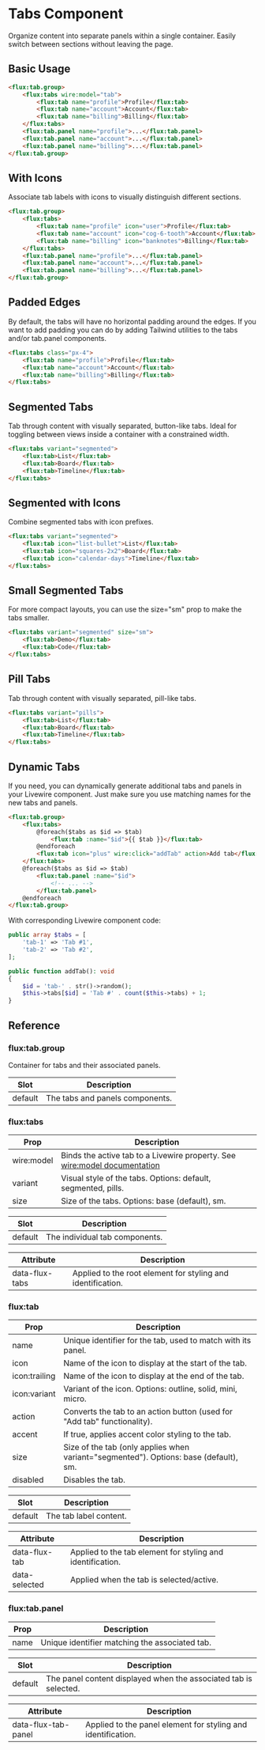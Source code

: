 # Tabs Component

Organize content into separate panels within a single container. Easily switch between sections without leaving the page.

## Basic Usage

```html
<flux:tab.group>
    <flux:tabs wire:model="tab">
        <flux:tab name="profile">Profile</flux:tab>
        <flux:tab name="account">Account</flux:tab>
        <flux:tab name="billing">Billing</flux:tab>
    </flux:tabs>
    <flux:tab.panel name="profile">...</flux:tab.panel>
    <flux:tab.panel name="account">...</flux:tab.panel>
    <flux:tab.panel name="billing">...</flux:tab.panel>
</flux:tab.group>
```

## With Icons

Associate tab labels with icons to visually distinguish different sections.

```html
<flux:tab.group>
    <flux:tabs>
        <flux:tab name="profile" icon="user">Profile</flux:tab>
        <flux:tab name="account" icon="cog-6-tooth">Account</flux:tab>
        <flux:tab name="billing" icon="banknotes">Billing</flux:tab>
    </flux:tabs>
    <flux:tab.panel name="profile">...</flux:tab.panel>
    <flux:tab.panel name="account">...</flux:tab.panel>
    <flux:tab.panel name="billing">...</flux:tab.panel>
</flux:tab.group>
```

## Padded Edges

By default, the tabs will have no horizontal padding around the edges. If you want to add padding you can do by adding Tailwind utilities to the tabs and/or tab.panel components.

```html
<flux:tabs class="px-4">
    <flux:tab name="profile">Profile</flux:tab>
    <flux:tab name="account">Account</flux:tab>
    <flux:tab name="billing">Billing</flux:tab>
</flux:tabs>
```

## Segmented Tabs

Tab through content with visually separated, button-like tabs. Ideal for toggling between views inside a container with a constrained width.

```html
<flux:tabs variant="segmented">
    <flux:tab>List</flux:tab>
    <flux:tab>Board</flux:tab>
    <flux:tab>Timeline</flux:tab>
</flux:tabs>
```

## Segmented with Icons

Combine segmented tabs with icon prefixes.

```html
<flux:tabs variant="segmented">
    <flux:tab icon="list-bullet">List</flux:tab>
    <flux:tab icon="squares-2x2">Board</flux:tab>
    <flux:tab icon="calendar-days">Timeline</flux:tab>
</flux:tabs>
```

## Small Segmented Tabs

For more compact layouts, you can use the size="sm" prop to make the tabs smaller.

```html
<flux:tabs variant="segmented" size="sm">
    <flux:tab>Demo</flux:tab>
    <flux:tab>Code</flux:tab>
</flux:tabs>
```

## Pill Tabs

Tab through content with visually separated, pill-like tabs.

```html
<flux:tabs variant="pills">
    <flux:tab>List</flux:tab>
    <flux:tab>Board</flux:tab>
    <flux:tab>Timeline</flux:tab>
</flux:tabs>
```

## Dynamic Tabs

If you need, you can dynamically generate additional tabs and panels in your Livewire component. Just make sure you use matching names for the new tabs and panels.

```html
<flux:tab.group>
    <flux:tabs>
        @foreach($tabs as $id => $tab)
            <flux:tab :name="$id">{{ $tab }}</flux:tab>
        @endforeach
        <flux:tab icon="plus" wire:click="addTab" action>Add tab</flux:tab>
    </flux:tabs>
    @foreach($tabs as $id => $tab)
        <flux:tab.panel :name="$id">
            <!-- ... -->
        </flux:tab.panel>
    @endforeach
</flux:tab.group>
```

With corresponding Livewire component code:

```php
public array $tabs = [
    'tab-1' => 'Tab #1',
    'tab-2' => 'Tab #2',
];

public function addTab(): void
{
    $id = 'tab-' . str()->random();
    $this->tabs[$id] = 'Tab #' . count($this->tabs) + 1;
}
```

## Reference

### flux:tab.group

Container for tabs and their associated panels.

| Slot | Description |
| --- | --- |
| default | The tabs and panels components. |

### flux:tabs

| Prop | Description |
| --- | --- |
| wire:model | Binds the active tab to a Livewire property. See [wire:model documentation](https://livewire.laravel.com/docs/wire-model) |
| variant | Visual style of the tabs. Options: default, segmented, pills. |
| size | Size of the tabs. Options: base (default), sm. |

| Slot | Description |
| --- | --- |
| default | The individual tab components. |

| Attribute | Description |
| --- | --- |
| data-flux-tabs | Applied to the root element for styling and identification. |

### flux:tab

| Prop | Description |
| --- | --- |
| name | Unique identifier for the tab, used to match with its panel. |
| icon | Name of the icon to display at the start of the tab. |
| icon:trailing | Name of the icon to display at the end of the tab. |
| icon:variant | Variant of the icon. Options: outline, solid, mini, micro. |
| action | Converts the tab to an action button (used for "Add tab" functionality). |
| accent | If true, applies accent color styling to the tab. |
| size | Size of the tab (only applies when variant="segmented"). Options: base (default), sm. |
| disabled | Disables the tab. |

| Slot | Description |
| --- | --- |
| default | The tab label content. |

| Attribute | Description |
| --- | --- |
| data-flux-tab | Applied to the tab element for styling and identification. |
| data-selected | Applied when the tab is selected/active. |

### flux:tab.panel

| Prop | Description |
| --- | --- |
| name | Unique identifier matching the associated tab. |

| Slot | Description |
| --- | --- |
| default | The panel content displayed when the associated tab is selected. |

| Attribute | Description |
| --- | --- |
| data-flux-tab-panel | Applied to the panel element for styling and identification. |